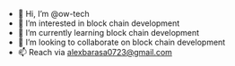 - 👋 Hi, I’m @ow-tech
- 👀 I’m interested in block chain development
- 🌱 I’m currently learning block chain development
- 💞️ I’m looking to collaborate on block chain development
- 📫 Reach via alexbarasa0723@gmail.com

<!---
ow-tech/ow-tech is a ✨ special ✨ repository because its `README.md` (this file) appears on your GitHub profile.
You can click the Preview link to take a look at your changes.
--->
